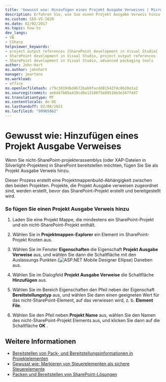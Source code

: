 ```yaml
---
title: 'Gewusst wie: Hinzufügen eines Projekt Ausgabe Verweises | Microsoft-Dokumentation'
description: Erfahren Sie, wie Sie einen Projekt Ausgabe Verweis hinzufügen, sodass Sie nicht-SharePoint-Projektassemblys (oder XAP-Dateien in Silverlight-Projekten) in SharePoint bereitstellen können.
ms.custom: SEO-VS-2020
ms.date: 02/02/2017
ms.topic: how-to
dev_langs:
- VB
- CSharp
helpviewer_keywords:
- project output references [SharePoint development in Visual Studio]
- SharePoint development in Visual Studio, project output references
- SharePoint development in Visual Studio, advanced packaging tools
author: John-Hart
ms.author: johnhart
manager: jmartens
ms.workload:
- office
ms.openlocfilehash: c79c3d19dbd4b72bab9facdd81542fdc0620e1a2
ms.sourcegitcommit: ae6d47b09a439cd0e13180f5e89510e3e347fd47
ms.translationtype: MT
ms.contentlocale: de-DE
ms.lasthandoff: 02/08/2021
ms.locfileid: "99965862"
---
```

# <a name="how-to-add-a-project-output-reference"></a>Gewusst wie: Hinzufügen eines Projekt Ausgabe Verweises
  Wenn Sie nicht-SharePoint-projekterassemblys (oder XAP-Dateien in Silverlight-Projekten) in SharePoint bereitstellen möchten, fügen Sie Sie als Projekt Ausgabe Verweis hinzu.

 Dieser Prozess erstellt eine Projektmappenbuild-Abhängigkeit zwischen den beiden Projekten. Projekte, die Projekt Ausgabe verweisen zugeordnet sind, werden erstellt, bevor das SharePoint-Projekt erstellt und bereitgestellt wird.

### <a name="to-add-a-project-output-reference"></a>So fügen Sie einen Projekt Ausgabe Verweis hinzu

1. Laden Sie eine Projekt Mappe, die mindestens ein SharePoint-Projekt und ein nicht-SharePoint-Projekt enthält.

2. Wählen Sie in **Projektmappen-Explorer** ein Element im SharePoint-Projekt Knoten aus.

3. Wählen Sie im Fenster **Eigenschaften** die Eigenschaft **Projekt Ausgabe Verweise** aus, und wählen Sie dann die Schaltfläche mit den Auslassungs Punkten (![ASP.NET Mobile Designer Ellipse](../sharepoint/media/mwellipsis.gif "Auslassungszeichen im ASP.NET Mobile-Designer")) Daneben aus.

4. Wählen Sie im Dialogfeld **Projekt Ausgabe Verweise** die Schaltfläche **Hinzufügen** aus.

5. Wählen Sie im Bereich Eigenschaften den Pfeil neben der Eigenschaft **Bereitstellungstyp** aus, und wählen Sie dann einen geeigneten Wert für das nicht-SharePoint-Element, auf das verwiesen wird, z. b. **Element File**.

6. Wählen Sie den Pfeil neben **Projekt Name** aus, wählen Sie den Namen des nicht-SharePoint-Projekt Elements aus, und klicken Sie dann auf die Schaltfläche **OK** .

## <a name="see-also"></a>Weitere Informationen
- [Bereitstellen von Pack- und Bereitstellungsinformationen in Projektelementen](../sharepoint/providing-packaging-and-deployment-information-in-project-items.md)
- [Gewusst wie: Markieren von Steuerelementen als sichere Steuerelemente](../sharepoint/how-to-mark-controls-as-safe-controls.md)
- [Packen und Bereitstellen von SharePoint-Lösungen](../sharepoint/packaging-and-deploying-sharepoint-solutions.md)
